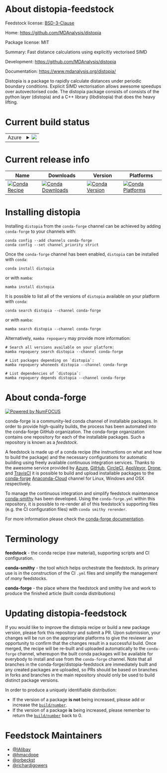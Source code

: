 About distopia-feedstock
========================

Feedstock license: [BSD-3-Clause](https://github.com/conda-forge/distopia-feedstock/blob/main/LICENSE.txt)

Home: https://github.com/MDAnalysis/distopia

Package license: MIT

Summary: Fast distance calculations using explicitly vectorised SIMD

Development: https://github.com/MDAnalysis/distopia

Documentation: https://www.mdanalysis.org/distopia/

Distopia is a package to rapidly calculate distances under periodic boundary conditions.
Explicit SIMD vectorisation allows awesome speedups over autovectorised code.
The distopia package consists of consists of the python layer (distopia)
and a C++ library (libdistopia) that does the heavy lifting.


Current build status
====================


<table>
    
  <tr>
    <td>Azure</td>
    <td>
      <details>
        <summary>
          <a href="https://dev.azure.com/conda-forge/feedstock-builds/_build/latest?definitionId=17831&branchName=main">
            <img src="https://dev.azure.com/conda-forge/feedstock-builds/_apis/build/status/distopia-feedstock?branchName=main">
          </a>
        </summary>
        <table>
          <thead><tr><th>Variant</th><th>Status</th></tr></thead>
          <tbody><tr>
              <td>linux_64_numpy1.20.0python3.8.____cpython</td>
              <td>
                <a href="https://dev.azure.com/conda-forge/feedstock-builds/_build/latest?definitionId=17831&branchName=main">
                  <img src="https://dev.azure.com/conda-forge/feedstock-builds/_apis/build/status/distopia-feedstock?branchName=main&jobName=linux&configuration=linux%20linux_64_numpy1.20.0python3.8.____cpython" alt="variant">
                </a>
              </td>
            </tr><tr>
              <td>linux_64_numpy1.20.0python3.9.____cpython</td>
              <td>
                <a href="https://dev.azure.com/conda-forge/feedstock-builds/_build/latest?definitionId=17831&branchName=main">
                  <img src="https://dev.azure.com/conda-forge/feedstock-builds/_apis/build/status/distopia-feedstock?branchName=main&jobName=linux&configuration=linux%20linux_64_numpy1.20.0python3.9.____cpython" alt="variant">
                </a>
              </td>
            </tr><tr>
              <td>linux_64_numpy1.21.6python3.10.____cpython</td>
              <td>
                <a href="https://dev.azure.com/conda-forge/feedstock-builds/_build/latest?definitionId=17831&branchName=main">
                  <img src="https://dev.azure.com/conda-forge/feedstock-builds/_apis/build/status/distopia-feedstock?branchName=main&jobName=linux&configuration=linux%20linux_64_numpy1.21.6python3.10.____cpython" alt="variant">
                </a>
              </td>
            </tr><tr>
              <td>linux_64_numpy1.22python3.9.____73_pypy</td>
              <td>
                <a href="https://dev.azure.com/conda-forge/feedstock-builds/_build/latest?definitionId=17831&branchName=main">
                  <img src="https://dev.azure.com/conda-forge/feedstock-builds/_apis/build/status/distopia-feedstock?branchName=main&jobName=linux&configuration=linux%20linux_64_numpy1.22python3.9.____73_pypy" alt="variant">
                </a>
              </td>
            </tr><tr>
              <td>linux_64_numpy1.26python3.12.____cpython</td>
              <td>
                <a href="https://dev.azure.com/conda-forge/feedstock-builds/_build/latest?definitionId=17831&branchName=main">
                  <img src="https://dev.azure.com/conda-forge/feedstock-builds/_apis/build/status/distopia-feedstock?branchName=main&jobName=linux&configuration=linux%20linux_64_numpy1.26python3.12.____cpython" alt="variant">
                </a>
              </td>
            </tr><tr>
              <td>osx_64_numpy1.20.0python3.8.____cpython</td>
              <td>
                <a href="https://dev.azure.com/conda-forge/feedstock-builds/_build/latest?definitionId=17831&branchName=main">
                  <img src="https://dev.azure.com/conda-forge/feedstock-builds/_apis/build/status/distopia-feedstock?branchName=main&jobName=osx&configuration=osx%20osx_64_numpy1.20.0python3.8.____cpython" alt="variant">
                </a>
              </td>
            </tr><tr>
              <td>osx_64_numpy1.20.0python3.9.____cpython</td>
              <td>
                <a href="https://dev.azure.com/conda-forge/feedstock-builds/_build/latest?definitionId=17831&branchName=main">
                  <img src="https://dev.azure.com/conda-forge/feedstock-builds/_apis/build/status/distopia-feedstock?branchName=main&jobName=osx&configuration=osx%20osx_64_numpy1.20.0python3.9.____cpython" alt="variant">
                </a>
              </td>
            </tr><tr>
              <td>osx_64_numpy1.21.6python3.10.____cpython</td>
              <td>
                <a href="https://dev.azure.com/conda-forge/feedstock-builds/_build/latest?definitionId=17831&branchName=main">
                  <img src="https://dev.azure.com/conda-forge/feedstock-builds/_apis/build/status/distopia-feedstock?branchName=main&jobName=osx&configuration=osx%20osx_64_numpy1.21.6python3.10.____cpython" alt="variant">
                </a>
              </td>
            </tr><tr>
              <td>osx_64_numpy1.22python3.9.____73_pypy</td>
              <td>
                <a href="https://dev.azure.com/conda-forge/feedstock-builds/_build/latest?definitionId=17831&branchName=main">
                  <img src="https://dev.azure.com/conda-forge/feedstock-builds/_apis/build/status/distopia-feedstock?branchName=main&jobName=osx&configuration=osx%20osx_64_numpy1.22python3.9.____73_pypy" alt="variant">
                </a>
              </td>
            </tr><tr>
              <td>osx_64_numpy1.26python3.12.____cpython</td>
              <td>
                <a href="https://dev.azure.com/conda-forge/feedstock-builds/_build/latest?definitionId=17831&branchName=main">
                  <img src="https://dev.azure.com/conda-forge/feedstock-builds/_apis/build/status/distopia-feedstock?branchName=main&jobName=osx&configuration=osx%20osx_64_numpy1.26python3.12.____cpython" alt="variant">
                </a>
              </td>
            </tr><tr>
              <td>win_64_numpy1.20.0python3.8.____cpython</td>
              <td>
                <a href="https://dev.azure.com/conda-forge/feedstock-builds/_build/latest?definitionId=17831&branchName=main">
                  <img src="https://dev.azure.com/conda-forge/feedstock-builds/_apis/build/status/distopia-feedstock?branchName=main&jobName=win&configuration=win%20win_64_numpy1.20.0python3.8.____cpython" alt="variant">
                </a>
              </td>
            </tr><tr>
              <td>win_64_numpy1.20.0python3.9.____cpython</td>
              <td>
                <a href="https://dev.azure.com/conda-forge/feedstock-builds/_build/latest?definitionId=17831&branchName=main">
                  <img src="https://dev.azure.com/conda-forge/feedstock-builds/_apis/build/status/distopia-feedstock?branchName=main&jobName=win&configuration=win%20win_64_numpy1.20.0python3.9.____cpython" alt="variant">
                </a>
              </td>
            </tr><tr>
              <td>win_64_numpy1.21.6python3.10.____cpython</td>
              <td>
                <a href="https://dev.azure.com/conda-forge/feedstock-builds/_build/latest?definitionId=17831&branchName=main">
                  <img src="https://dev.azure.com/conda-forge/feedstock-builds/_apis/build/status/distopia-feedstock?branchName=main&jobName=win&configuration=win%20win_64_numpy1.21.6python3.10.____cpython" alt="variant">
                </a>
              </td>
            </tr><tr>
              <td>win_64_numpy1.22python3.9.____73_pypy</td>
              <td>
                <a href="https://dev.azure.com/conda-forge/feedstock-builds/_build/latest?definitionId=17831&branchName=main">
                  <img src="https://dev.azure.com/conda-forge/feedstock-builds/_apis/build/status/distopia-feedstock?branchName=main&jobName=win&configuration=win%20win_64_numpy1.22python3.9.____73_pypy" alt="variant">
                </a>
              </td>
            </tr><tr>
              <td>win_64_numpy1.26python3.12.____cpython</td>
              <td>
                <a href="https://dev.azure.com/conda-forge/feedstock-builds/_build/latest?definitionId=17831&branchName=main">
                  <img src="https://dev.azure.com/conda-forge/feedstock-builds/_apis/build/status/distopia-feedstock?branchName=main&jobName=win&configuration=win%20win_64_numpy1.26python3.12.____cpython" alt="variant">
                </a>
              </td>
            </tr>
          </tbody>
        </table>
      </details>
    </td>
  </tr>
</table>

Current release info
====================

| Name | Downloads | Version | Platforms |
| --- | --- | --- | --- |
| [![Conda Recipe](https://img.shields.io/badge/recipe-distopia-green.svg)](https://anaconda.org/conda-forge/distopia) | [![Conda Downloads](https://img.shields.io/conda/dn/conda-forge/distopia.svg)](https://anaconda.org/conda-forge/distopia) | [![Conda Version](https://img.shields.io/conda/vn/conda-forge/distopia.svg)](https://anaconda.org/conda-forge/distopia) | [![Conda Platforms](https://img.shields.io/conda/pn/conda-forge/distopia.svg)](https://anaconda.org/conda-forge/distopia) |

Installing distopia
===================

Installing `distopia` from the `conda-forge` channel can be achieved by adding `conda-forge` to your channels with:

```
conda config --add channels conda-forge
conda config --set channel_priority strict
```

Once the `conda-forge` channel has been enabled, `distopia` can be installed with `conda`:

```
conda install distopia
```

or with `mamba`:

```
mamba install distopia
```

It is possible to list all of the versions of `distopia` available on your platform with `conda`:

```
conda search distopia --channel conda-forge
```

or with `mamba`:

```
mamba search distopia --channel conda-forge
```

Alternatively, `mamba repoquery` may provide more information:

```
# Search all versions available on your platform:
mamba repoquery search distopia --channel conda-forge

# List packages depending on `distopia`:
mamba repoquery whoneeds distopia --channel conda-forge

# List dependencies of `distopia`:
mamba repoquery depends distopia --channel conda-forge
```


About conda-forge
=================

[![Powered by
NumFOCUS](https://img.shields.io/badge/powered%20by-NumFOCUS-orange.svg?style=flat&colorA=E1523D&colorB=007D8A)](https://numfocus.org)

conda-forge is a community-led conda channel of installable packages.
In order to provide high-quality builds, the process has been automated into the
conda-forge GitHub organization. The conda-forge organization contains one repository
for each of the installable packages. Such a repository is known as a *feedstock*.

A feedstock is made up of a conda recipe (the instructions on what and how to build
the package) and the necessary configurations for automatic building using freely
available continuous integration services. Thanks to the awesome service provided by
[Azure](https://azure.microsoft.com/en-us/services/devops/), [GitHub](https://github.com/),
[CircleCI](https://circleci.com/), [AppVeyor](https://www.appveyor.com/),
[Drone](https://cloud.drone.io/welcome), and [TravisCI](https://travis-ci.com/)
it is possible to build and upload installable packages to the
[conda-forge](https://anaconda.org/conda-forge) [Anaconda-Cloud](https://anaconda.org/)
channel for Linux, Windows and OSX respectively.

To manage the continuous integration and simplify feedstock maintenance
[conda-smithy](https://github.com/conda-forge/conda-smithy) has been developed.
Using the ``conda-forge.yml`` within this repository, it is possible to re-render all of
this feedstock's supporting files (e.g. the CI configuration files) with ``conda smithy rerender``.

For more information please check the [conda-forge documentation](https://conda-forge.org/docs/).

Terminology
===========

**feedstock** - the conda recipe (raw material), supporting scripts and CI configuration.

**conda-smithy** - the tool which helps orchestrate the feedstock.
                   Its primary use is in the construction of the CI ``.yml`` files
                   and simplify the management of *many* feedstocks.

**conda-forge** - the place where the feedstock and smithy live and work to
                  produce the finished article (built conda distributions)


Updating distopia-feedstock
===========================

If you would like to improve the distopia recipe or build a new
package version, please fork this repository and submit a PR. Upon submission,
your changes will be run on the appropriate platforms to give the reviewer an
opportunity to confirm that the changes result in a successful build. Once
merged, the recipe will be re-built and uploaded automatically to the
`conda-forge` channel, whereupon the built conda packages will be available for
everybody to install and use from the `conda-forge` channel.
Note that all branches in the conda-forge/distopia-feedstock are
immediately built and any created packages are uploaded, so PRs should be based
on branches in forks and branches in the main repository should only be used to
build distinct package versions.

In order to produce a uniquely identifiable distribution:
 * If the version of a package **is not** being increased, please add or increase
   the [``build/number``](https://docs.conda.io/projects/conda-build/en/latest/resources/define-metadata.html#build-number-and-string).
 * If the version of a package **is** being increased, please remember to return
   the [``build/number``](https://docs.conda.io/projects/conda-build/en/latest/resources/define-metadata.html#build-number-and-string)
   back to 0.

Feedstock Maintainers
=====================

* [@IAlibay](https://github.com/IAlibay/)
* [@hmacdope](https://github.com/hmacdope/)
* [@orbeckst](https://github.com/orbeckst/)
* [@richardjgowers](https://github.com/richardjgowers/)

